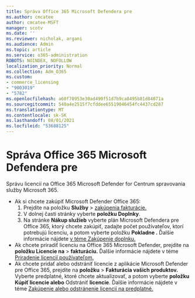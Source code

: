 ```yaml
---
title: Správa Office 365 Microsoft Defendera pre
ms.author: cmcatee
author: cmcatee-MSFT
manager: scotv
ms.date: ''
ms.reviewer: nicholak, argani
ms.audience: Admin
ms.topic: article
ms.service: o365-administration
ROBOTS: NOINDEX, NOFOLLOW
localization_priority: Normal
ms.collection: Adm_O365
ms.custom:
- commerce_licensing
- "9003019"
- "5782"
ms.openlocfilehash: a60f70953e30ad490f51d7b9ca8495b81d84071a
ms.sourcegitcommit: 540a4e2515f7cfddee65519046454fc4437cd287
ms.translationtype: MT
ms.contentlocale: sk-SK
ms.lasthandoff: 08/01/2021
ms.locfileid: "53688125"
---
```

# <a name="microsoft-defender-for-office-365-license-management"></a>Správa Office 365 Microsoft Defendera pre

Správu licencií na Office 365 Microsoft Defender for Centrum spravovania služby Microsoft 365.

- Ak si chcete zakúpiť Microsoft Defender Office 365:
    1. Prejdite na položku **Služby**  >  [zakúpenia fakturácie.](https://go.microsoft.com/fwlink/p/?linkid=868433)
    2. V dolnej časti stránky vyberte **položku Doplnky**.
    3. Na stránke **Nákup služieb** vyberte plán Microsoft Defendera pre Office 365, ktorý chcete zakúpiť, zadajte počet používateľov, ktorí potrebujú licenciu, a potom vyberte položku **Pokladne .** Ďalšie informácie nájdete [v téme Zakúpenie doplnku.](/microsoft-365/commerce/buy-or-edit-an-add-on)
- Ak chcete priradiť licenciu na Office 365 Microsoft Defender, prejdite na **položku Licencie na**  >  **fakturáciu.** Ďalšie informácie nájdete v téme [Priradenie licencií používateľom.](/microsoft-365/admin/manage/assign-licenses-to-users)
- Ak chcete pridať alebo odstrániť licencie z aplikácie Microsoft Defender pre Office 365, prejdite na **položku**  >  **Fakturácia vašich produktov.** Vyberte predplatné, ktoré chcete aktualizovať, a potom vyberte **položku Kúpiť licencie alebo** Odstrániť **licencie**. Ďalšie informácie nájdete v téme [Zakúpenie alebo odstránenie licencií na predplatné.](/microsoft-365/commerce/licenses/buy-licenses)